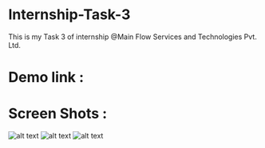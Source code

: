 # Internship-Task-3

This is my Task 3 of internship @Main Flow Services and Technologies Pvt. Ltd.

# Demo link :


# Screen Shots :

![alt text](</Internship-Task-3/images/Screenshot (82).png>) ![alt text](</Internship-Task-3/images/Screenshot (83).png>) ![alt text](</Internship-Task-3/images//Screenshot (84).png>)

